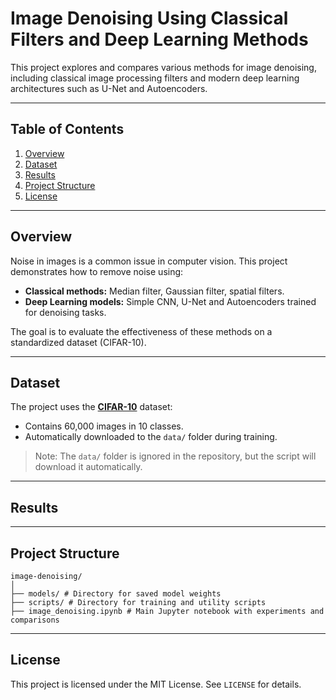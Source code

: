 # **Image Denoising Using Classical Filters and Deep Learning Methods**

This project explores and compares various methods for image denoising, including classical image processing filters and modern deep learning architectures such as U-Net and Autoencoders.

---

## **Table of Contents**
1. [Overview](#overview)
1. [Dataset](#dataset)
1. [Results](#results)
1. [Project Structure](#project-structure)
1. [License](#license)

---

## **Overview**
Noise in images is a common issue in computer vision. This project demonstrates how to remove noise using:
- **Classical methods:** Median filter, Gaussian filter, spatial filters.
- **Deep Learning models:** Simple CNN, U-Net and Autoencoders trained for denoising tasks.

The goal is to evaluate the effectiveness of these methods on a standardized dataset (CIFAR-10).

---

## **Dataset**
The project uses the [**CIFAR-10**](https://www.cs.toronto.edu/~kriz/cifar.html) dataset:
- Contains 60,000 images in 10 classes.
- Automatically downloaded to the `data/` folder during training.

> Note: The `data/` folder is ignored in the repository, but the script will download it automatically.

---

## **Results**



---

## **Project Structure**

```
image-denoising/
│
├── models/ # Directory for saved model weights
├── scripts/ # Directory for training and utility scripts
├── image_denoising.ipynb # Main Jupyter notebook with experiments and comparisons
```
---

## **License**
This project is licensed under the MIT License. See `LICENSE` for details.
